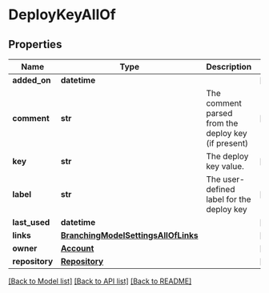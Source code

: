 # DeployKeyAllOf

## Properties
Name | Type | Description | Notes
------------ | ------------- | ------------- | -------------
**added_on** | **datetime** |  | [optional] 
**comment** | **str** | The comment parsed from the deploy key (if present) | [optional] 
**key** | **str** | The deploy key value. | [optional] 
**label** | **str** | The user-defined label for the deploy key | [optional] 
**last_used** | **datetime** |  | [optional] 
**links** | [**BranchingModelSettingsAllOfLinks**](BranchingModelSettingsAllOfLinks.md) |  | [optional] 
**owner** | [**Account**](Account.md) |  | [optional] 
**repository** | [**Repository**](Repository.md) |  | [optional] 

[[Back to Model list]](../README.md#documentation-for-models) [[Back to API list]](../README.md#documentation-for-api-endpoints) [[Back to README]](../README.md)



